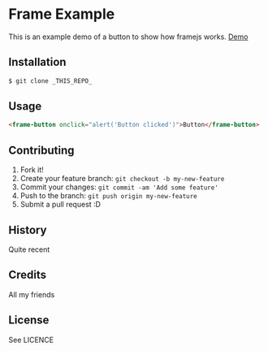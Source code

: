 # Frame Example

This is an example demo of a button to show how framejs works.
[Demo](https://github.com/emolr/frame-example)

## Installation

```sh
$ git clone _THIS_REPO_
```

## Usage

<!--
```
<custom-element-demo height="100px">
  <template>
    <script src="frame-button.bundle.js"></script>
    <next-code-block></next-code-block>
  </template>
</custom-element-demo>
```
-->
```html
<frame-button onclick="alert('Button clicked')">Button</frame-button>
```

## Contributing

1. Fork it!
2. Create your feature branch: `git checkout -b my-new-feature`
3. Commit your changes: `git commit -am 'Add some feature'`
4. Push to the branch: `git push origin my-new-feature`
5. Submit a pull request :D

## History

Quite recent

## Credits

All my friends

## License

See LICENCE